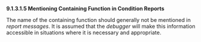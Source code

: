 **9.1.3.1.5 Mentioning Containing Function in Condition Reports** 

The name of the containing function should generally not be mentioned in *report messages*. It is assumed that the *debugger* will make this information accessible in situations where it is necessary and appropriate. 

